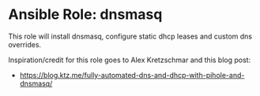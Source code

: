 # Ansible Role: dnsmasq

This role will install dnsmasq, configure static dhcp leases and custom dns overrides.

Inspiration/credit for this role goes to Alex Kretzschmar and this blog post:

- https://blog.ktz.me/fully-automated-dns-and-dhcp-with-pihole-and-dnsmasq/